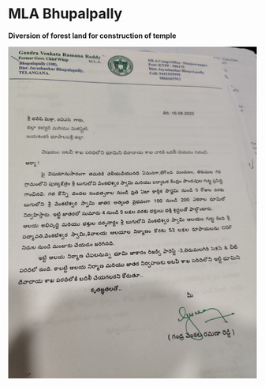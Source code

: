 # MLA Bhupalpally

**Diversion of forest land for construction of temple**

![](../files/9f442f9a-725c-47e2-8d2c-71c307f1b656.jpg)
